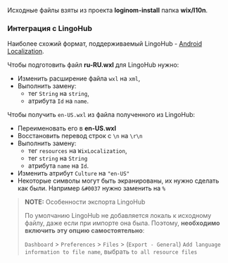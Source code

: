 Исходные файлы взяты из проекта **loginom-install** папка **wix/l10n**.

### Интеграция с LingoHub

Наиболее схожий формат, поддерживаемый LingoHub - [Android Localization](https://lingohub.com/developers/resource-files/android-localization/).

Чтобы подготовить файл **ru-RU.wxl** для LingoHub нужно:

* Изменить расширение файла `wxl` на `xml`,
* Выполнить замену:
    * тег `String` на `string`,
    * атрибута `Id`  на `name`.

Чтобы получить `en-US.wxl` из файла полученного из LingoHub:

* Переименовать его в **en-US.wxl**
* Восстановить перевод строк с `\n` на `\r\n`
* Выполнить замену: 
    * тег `resources` на `WixLocalization`,
    * тег `string` на `String`
    * атрибута `name` на `Id`.
* Изменить атрибут `Culture` на `"en-US"`
* Некоторые символы могут быть экранированы, их нужно сделать как были. Например `&#0037` нужно заменить на `%`

> **NOTE:** Особенности экспорта LingoHub
>
> По умолчанию LingoHub не добавляется локаль к исходному файлу, даже если при импорте она была. Поэтому, **необходимо включить эту опцию самостоятельно**:
>
> `Dashboard` > `Preferences` > `Files` > (`Export - General`) `Add language information to file name`, выбрать `to all resource files`